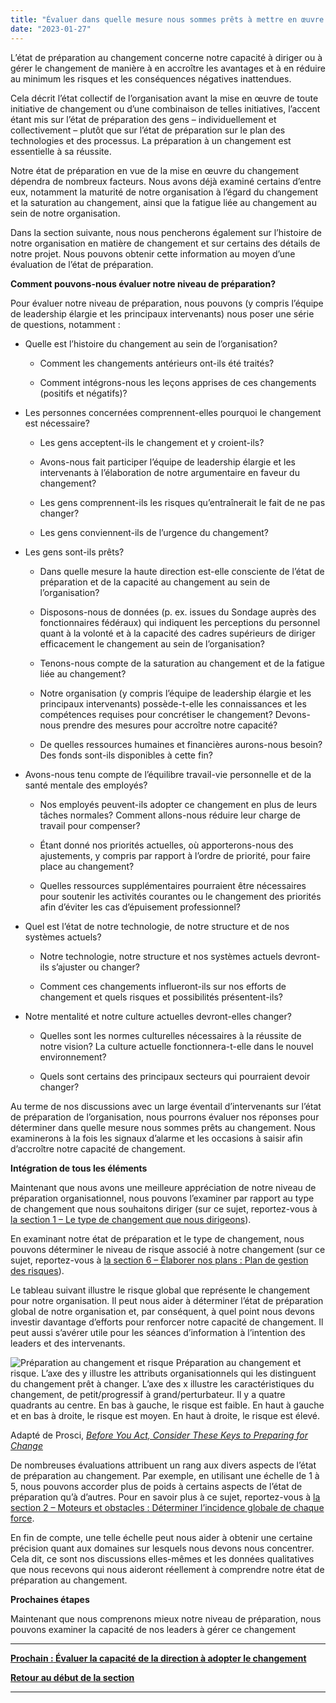 ```yaml
---
title: "Évaluer dans quelle mesure nous sommes prêts à mettre en œuvre le changement"
date: "2023-01-27"
---
```


L’état de préparation au changement concerne notre capacité à diriger ou à gérer le changement de manière à en accroître les avantages et à en réduire au minimum les risques et les conséquences négatives inattendues.

Cela décrit l’état collectif de l’organisation avant la mise en œuvre de toute initiative de changement ou d’une combinaison de telles initiatives, l’accent étant mis sur l’état de préparation des gens – individuellement et collectivement – plutôt que sur l’état de préparation sur le plan des technologies et des processus. La préparation à un changement est essentielle à sa réussite.

Notre état de préparation en vue de la mise en œuvre du changement dépendra de nombreux facteurs. Nous avons déjà examiné certains d’entre eux, notamment la maturité de notre organisation à l’égard du changement et la saturation au changement, ainsi que la fatigue liée au changement au sein de notre organisation.

Dans la section suivante, nous nous pencherons également sur l’histoire de notre organisation en matière de changement et sur certains des détails de notre projet. Nous pouvons obtenir cette information au moyen d’une évaluation de l’état de préparation.

**Comment pouvons-nous évaluer notre niveau de préparation?**

Pour évaluer notre niveau de préparation, nous pouvons (y compris l’équipe de leadership élargie et les principaux intervenants) nous poser une série de questions, notamment :

- Quelle est l’histoire du changement au sein de l’organisation?
    - Comment les changements antérieurs ont-ils été traités?
    
    - Comment intégrons-nous les leçons apprises de ces changements (positifs et négatifs)?

- Les personnes concernées comprennent-elles pourquoi le changement est nécessaire?
    - Les gens acceptent-ils le changement et y croient-ils?
    
    - Avons-nous fait participer l’équipe de leadership élargie et les intervenants à l’élaboration de notre argumentaire en faveur du changement?
    
    - Les gens comprennent-ils les risques qu’entraînerait le fait de ne pas changer?
    
    - Les gens conviennent-ils de l’urgence du changement?

- Les gens sont-ils prêts?
    - Dans quelle mesure la haute direction est-elle consciente de l’état de préparation et de la capacité au changement au sein de l’organisation?
    
    - Disposons-nous de données (p. ex. issues du Sondage auprès des fonctionnaires fédéraux) qui indiquent les perceptions du personnel quant à la volonté et à la capacité des cadres supérieurs de diriger efficacement le changement au sein de l’organisation?
    
    - Tenons-nous compte de la saturation au changement et de la fatigue liée au changement?
    
    - Notre organisation (y compris l’équipe de leadership élargie et les principaux intervenants) possède-t-elle les connaissances et les compétences requises pour concrétiser le changement? Devons-nous prendre des mesures pour accroître notre capacité?
    
    - De quelles ressources humaines et financières aurons-nous besoin? Des fonds sont-ils disponibles à cette fin?

- Avons-nous tenu compte de l’équilibre travail-vie personnelle et de la santé mentale des employés?
    - Nos employés peuvent-ils adopter ce changement en plus de leurs tâches normales? Comment allons-nous réduire leur charge de travail pour compenser?
    
    - Étant donné nos priorités actuelles, où apporterons-nous des ajustements, y compris par rapport à l’ordre de priorité, pour faire place au changement?
    
    - Quelles ressources supplémentaires pourraient être nécessaires pour soutenir les activités courantes ou le changement des priorités afin d’éviter les cas d’épuisement professionnel?

- Quel est l’état de notre technologie, de notre structure et de nos systèmes actuels?
    - Notre technologie, notre structure et nos systèmes actuels devront-ils s’ajuster ou changer?
    
    - Comment ces changements influeront-ils sur nos efforts de changement et quels risques et possibilités présentent-ils?

- Notre mentalité et notre culture actuelles devront-elles changer?
    - Quelles sont les normes culturelles nécessaires à la réussite de notre vision? La culture actuelle fonctionnera-t-elle dans le nouvel environnement?
    
    - Quels sont certains des principaux secteurs qui pourraient devoir changer?

Au terme de nos discussions avec un large éventail d’intervenants sur l’état de préparation de l’organisation, nous pourrons évaluer nos réponses pour déterminer dans quelle mesure nous sommes prêts au changement. Nous examinerons à la fois les signaux d’alarme et les occasions à saisir afin d’accroître notre capacité de changement.

**Intégration de tous les éléments**

Maintenant que nous avons une meilleure appréciation de notre niveau de préparation organisationnel, nous pouvons l’examiner par rapport au type de changement que nous souhaitons diriger (sur ce sujet, reportez-vous à [la section 1 – Le type de changement que nous dirigeons](/framework-for-leading-change/le-type-de-changement-que-nous-dirigeons/)).

En examinant notre état de préparation et le type de changement, nous pouvons déterminer le niveau de risque associé à notre changement (sur ce sujet, reportez-vous à [la section 6 – Élaborer nos plans : Plan de gestion des risques](/framework-for-leading-change/plan-de-gestion-des-risques/)).

Le tableau suivant illustre le risque global que représente le changement pour notre organisation. Il peut nous aider à déterminer l’état de préparation global de notre organisation et, par conséquent, à quel point nous devons investir davantage d’efforts pour renforcer notre capacité de changement. Il peut aussi s’avérer utile pour les séances d’information à l’intention des leaders et des intervenants.

<img src="images/FLC-Change-readiness-and-risk-FR.png" alt="Préparation au changement et risque">
Préparation au changement et risque. L’axe des y illustre les attributs organisationnels qui les distinguent du changement prêt à changer. L’axe des x illustre les caractéristiques du changement, de petit/progressif à grand/perturbateur. Il y a quatre quadrants au centre. En bas à gauche, le risque est faible. En haut à gauche et en bas à droite, le risque est moyen. En haut à droite, le risque est élevé.


Adapté de Prosci, [_Before You Act, Consider These Keys to Preparing for Change_](https://www.prosci.com/blog/keys-to-prepare-for-change)

De nombreuses évaluations attribuent un rang aux divers aspects de l’état de préparation au changement. Par exemple, en utilisant une échelle de 1 à 5, nous pouvons accorder plus de poids à certains aspects de l’état de préparation qu’à d’autres. Pour en savoir plus à ce sujet, reportez-vous à [la section 2 – Moteurs et obstacles : Déterminer l’incidence globale de chaque force](/framework-for-leading-change/nos-moteurs-et-obstacles-du-changement/).

En fin de compte, une telle échelle peut nous aider à obtenir une certaine précision quant aux domaines sur lesquels nous devons nous concentrer. Cela dit, ce sont nos discussions elles-mêmes et les données qualitatives que nous recevons qui nous aideront réellement à comprendre notre état de préparation au changement.

**Prochaines étapes**

Maintenant que nous comprenons mieux notre niveau de préparation, nous pouvons examiner la capacité de nos leaders à gérer ce changement

* * *

[****Prochain :** Évaluer la capacité de la direction à adopter le changement**](/framework-for-leading-change/evaluer-la-capacite-de-la-direction-a-adopter-le-changement/)

[**Retour au début de la section**](/framework-for-leading-change/capacite-etat-de-preparation-et-incidence/)

* * *

